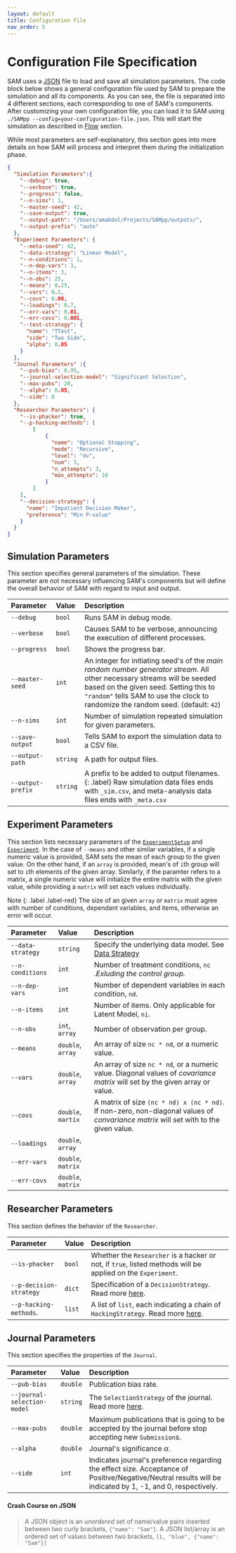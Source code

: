 ```yaml
---
layout: default
title: Configuration File
nav_order: 5
---
```


# Configuration File Specification

SAM uses a [JSON](https://www.json.org) file to load and save all simulation parameters. The code block below shows a general configuration file used by SAM to prepare the simulation and all its components. As you can see, the file is separated into 4 different sections, each corresponding to one of SAM's components. After customizing your own configuration file, you can load it to SAM using `./SAMpp --config=your-configuration-file.json`. This will start the simulation as described in [Flow](#ExecutionFlow.md) section.

While most parameters are self-explanatory, this section goes into more details on how SAM will process and interpret them during the initialization phase.


```json
{
  "Simulation Parameters":{
    "--debug": true,
    "--verbose": true,
    "--progress": false,
    "--n-sims": 1,
    "--master-seed": 42,
    "--save-output": true,
    "--output-path": "/Users/amabdol/Projects/SAMpp/outputs/",
    "--output-prefix": "auto"
  },
  "Experiment Parameters": {
    "--meta-seed": 42,
    "--data-strategy": "Linear Model",
    "--n-conditions": 1,
    "--n-dep-vars": 3,
    "--n-items": 3,
    "--n-obs": 25,
    "--means": 0.25,
    "--vars": 0.5,
    "--covs": 0.00,
    "--loadings": 0.7,
    "--err-vars": 0.01,
    "--err-covs": 0.001,
    "--test-strategy": {
      "name": "TTest",
      "side": "Two Side",
      "alpha": 0.05
    }
  },
  "Journal Parameters" :{
    "--pub-bias": 0.95,
    "--journal-selection-model": "Significant Selection",
    "--max-pubs": 20,
    "--alpha": 0.05,
    "--side": 0
  },
  "Researcher Parameters": {
    "--is-phacker": true,
    "--p-hacking-methods": [
        [
        	{
	          "name": "Optional Stopping",
	          "mode": "Recursive",
	          "level": "dv",
	          "num": 3,
	          "n_attempts": 3,
	          "max_attempts": 10
	        }
	    ]
    ],
    "--decision-strategy": {
      "name": "Impatient Decision Maker",
      "preference": "Min P-value"
    }
  }
}
```



## Simulation Parameters

This section specifies general parameters of the simulation. These parameter are not necessary influencing SAM's components but will define the overall behavior of SAM with regard to input and output. 

| Parameter         | Value    | Description                                                      |
|:------------------|:-------- |:-----------------------------------------------------------------|
| `--debug`         | `bool`   | Runs SAM in debug mode.        				      |
| `--verbose`       | `bool`   | Causes SAM to be verbose, announcing the execution of different processes.   |
| `--progress`      | `bool`   | Shows the progress bar.										  |
| `--master-seed`   | `int`    | An integer for initiating seed's of the *main random number generator stream*. All other necessary streams will be seeded based on the given seed. Setting this to `"random"` tells SAM to use the clock to randomize the random seed. (default: `42`) |
| `--n-sims`        | `int`    | Number of simulation repeated simulation for given parameters.          |
| `--save-output`   | `bool`   | Tells SAM to export the simulation data to a CSV file.
| `--output-path`   | `string` | A path for output files.								  |
| `--output-prefix` | `string` | A prefix to be added to output filenames. {: .label} Raw simulation data files ends with `_sim.csv`, and meta-analysis data files ends with `_meta.csv` |

## Experiment Parameters

This section lists necessary parameters of the [`ExperimentSetup`](Components.md#experiment-setup) and [`Experiment`](Components.md#experiment). 
In the case of `--means` and other similar variables, if a single numeric value is provided, SAM sets the mean of each group to the given value. On the other hand, if an `array` is provided, mean's of `i`th group will set to `i`th elements of the given array. Similarly, if the paramter refers to a matrix, a single numeric value will initialize the entire matrix with the given value, while providing a `matrix` will set each values individually.

Note
{: .label .label-red}
The size of an given `array` or `matrix` must agree with number of conditions, dependant variables, and items, otherwise an error will occur.

| Parameter         | Value              | Description                                                      |
|:------------------|:-------------------|:-----------------------------------------------------------------|
| `--data-strategy` | `string`           | Specify the underlying data model. See [Data Strategy](DataStrategies.md)    |
| `--n-conditions`  | `int`              | Number of treatment conditions, `nc` .*Exluding the control group.* 				|
| `--n-dep-vars`    | `int`              | Number of dependent variables in each condition, `nd`. 					|
| `--n-items`       | `int`              | Number of items. Only applicable for Latent Model, `ni`.                                                                                                                                                                                                                                                                                                                                                                                                                     |
| `--n-obs`         | `int`, `array`     | Number of observation per group.                                                                                                                                                                                                                                                                                                                                                                                                                                  |
| `--means`         | `double`, `array`  | An array of size `nc * nd`, or a numeric value. |
| `--vars`          | `double`, `array`  | An array of size `nc * nd`, or a numeric value. Diagonal values of *covariance matrix* will set by the given array or value.    |
| `--covs`          | `double`, `martix` | A matrix of size `(nc * nd) x (nc * nd)`. If non-zero, non-diagonal values of *convariance matrix* will set with to the given value. |
| `--loadings`      | `double`, `array`  |					|
| `--err-vars`      | `double`, `matrix` |					|
| `--err-covs`      | `double`, `matrix` |					|

## Researcher Parameters

This section defines the behavior of the `Researcher`.

| Parameter               | Value   | Description                                                    |
|:------------------------|:-------|:-----------------------------------------------------------------|
| `--is-phacker`          | `bool` | Whether the `Researcher` is a hacker or not, if `true`, listed methods will be applied on the `Experiment`. |
| `--p-decision-strategy` | `dict` | Specification of a `DecisionStrategy`. Read more [here](#DecisionStrategy.md). |
| `--p-hacking-methods`.  | `list` | A list of `list`, each indicating a chain of `HackingStrategy`. Read more [here](#HackingStrategies.md). |


## Journal Parameters

This section specifies the properties of the `Journal`.

| Parameter                   | Value    | Description                                                      |
|:----------------------------|:-------- |:-----------------------------------------------------------------|
| `--pub-bias`                | `double` | Publication bias rate.                                                                                                                                     |
| `--journal-selection-model` | `string` | The `SelectionStrategy` of the journal. Read more [here](#selection-strategies.md).                                                                                                                                |
| `--max-pubs`                | `double` | Maximum publications that is going to be accepted by the journal before stop accepting new `Submission`s.                                                                                            |
| `--alpha`                   | `double` | Journal's significance $\alpha$.                                                                                                                           |
| `--side`                    | `int`    | Indicates journal's preference regarding the effect size. Acceptance of Positive/Negative/Neutral results will be indicated by 1, -1, and 0, respectively. |


#### Crash Course on JSON

> A JSON object is an *unordered* set of name/value pairs inserted between two curly brackets, `{"name": "Sam"}`. A JSON list/array is an ordered set of values between two brackets, `[1, "blue", {"name": "Sam"}]`